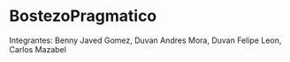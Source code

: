 # BostezoPragmatico
Integrantes:
Benny Javed Gomez,
Duvan Andres Mora,
Duvan Felipe Leon,
Carlos Mazabel
